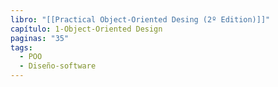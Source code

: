 ```yaml
---
libro: "[[Practical Object-Oriented Desing (2º Edition)]]"
capítulo: 1-Object-Oriented Design
paginas: "35"
tags:
  - POO
  - Diseño-software
---
```


